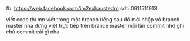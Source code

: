 fb: https://web.facebook.com/im2exhaustedrn
sdt: 0911511913

viết code thì mn viết trong một branch riêng sau đó mới nhập vô branch master nha đừng viết trực tiếp trên brance master
mỗi lần commit nhớ ghi chú commit cái gì nha
